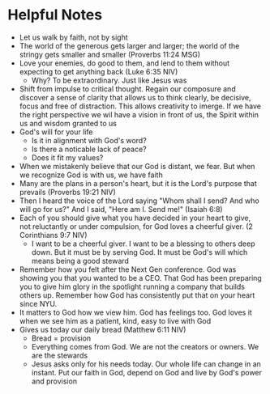 # Helpful Notes

- Let us walk by faith, not by sight
- The world of the generous gets larger and larger; the world of the stringy gets smaller and smaller (Proverbs 11:24 MSG)
- Love your enemies, do good to them, and lend to them without expecting to get anything back (Luke 6:35 NIV)
  - Why? To be extraordinary. Just like Jesus was
- Shift from impulse to critical thought. Regain our composure and discover a sense of clarity that allows us to think clearly, be decisive, focus and free of distraction. This allows creativity to imerge. If we have the right perspective we wil have a vision in front of us, the Spirit within us and wisdom granted to us
- God's will for your life
  - Is it in alignment with God's word?
  - Is there a noticable lack of peace?
  - Does it fit my values?
- When we mistakenly believe that our God is distant, we fear. But when we recognize God is with us, we have faith
- Many are the plans in a person's heart, but it is the Lord's purpose that prevails (Proverbs 19:21 NIV)
- Then I heard the voice of the Lord saying "Whom shall I send? And who will go for us?" And I said, "Here am I. Send me!" (Isaiah 6:8)
- Each of you should give what you have decided in your heart to give, not reluctantly or under compulsion, for God loves a cheerful giver. (2 Corinthians 9:7 NIV)
  - I want to be a cheerful giver. I want to be a blessing to others deep down. But it must be by serving God. It must be God's will which means being a good steward
- Remember how you felt after the Next Gen conference. God was showing you that you wanted to be a CEO. That God has been preparing you to give him glory in the spotlight running a company that builds others up. Remember how God has consistently put that on your heart since NYU.
- It matters to God how we view him. God has feelings too. God loves it when we see him as a patient, kind, easy to live with God
- Gives us today our daily bread (Matthew 6:11 NIV)
  - Bread = provision
  - Everything comes from God. We are not the creators or owners. We are the stewards
  - Jesus asks only for his needs today. Our whole life can change in an instant. Put our faith in God, depend on God and live by God's power and provision
